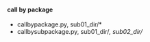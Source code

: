 #### call by package
- callbypackage.py, sub01_dir/*  
- callbysubpackage.py, sub01_dir/*, sub02_dir/*  
